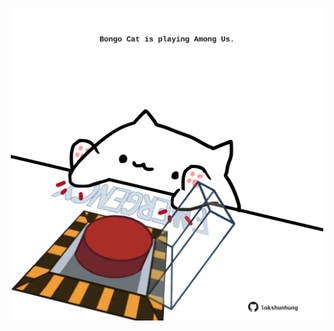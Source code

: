 <!-- built at 25/07/2025, 15:00:32 UTC -->
<p align="center">
  <img width="500" height="500" src="./ReadmeImage.svg">
</p>

